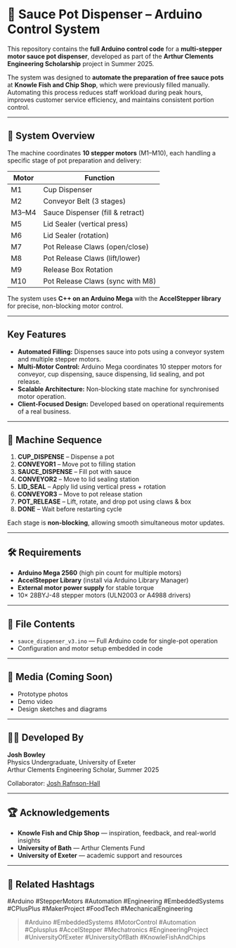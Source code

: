 # 🥫 Sauce Pot Dispenser – Arduino Control System

This repository contains the **full Arduino control code** for a **multi-stepper motor sauce pot dispenser**, developed as part of the **Arthur Clements Engineering Scholarship** project in Summer 2025.

The system was designed to **automate the preparation of free sauce pots** at **Knowle Fish and Chip Shop**, which were previously filled manually. Automating this process reduces staff workload during peak hours, improves customer service efficiency, and maintains consistent portion control.

---

## 🔧 System Overview

The machine coordinates **10 stepper motors** (M1–M10), each handling a specific stage of pot preparation and delivery:

| Motor | Function                           |
|-------|------------------------------------|
| M1    | Cup Dispenser                      |
| M2    | Conveyor Belt (3 stages)           |
| M3–M4 | Sauce Dispenser (fill & retract)  |
| M5    | Lid Sealer (vertical press)        |
| M6    | Lid Sealer (rotation)              |
| M7    | Pot Release Claws (open/close)     |
| M8    | Pot Release Claws (lift/lower)     |
| M9    | Release Box Rotation               |
| M10   | Pot Release Claws (sync with M8)   |

The system uses **C++ on an Arduino Mega** with the **AccelStepper library** for precise, non-blocking motor control.

---

## Key Features
- **Automated Filling:** Dispenses sauce into pots using a conveyor system and multiple stepper motors.  
- **Multi-Motor Control:** Arduino Mega coordinates 10 stepper motors for conveyor, cup dispensing, sauce dispensing, lid sealing, and pot release.  
- **Scalable Architecture:** Non-blocking state machine for synchronised motor operation.  
- **Client-Focused Design:** Developed based on operational requirements of a real business.  
---

## 🚦 Machine Sequence

1. **CUP_DISPENSE** – Dispense a pot  
2. **CONVEYOR1** – Move pot to filling station  
3. **SAUCE_DISPENSE** – Fill pot with sauce  
4. **CONVEYOR2** – Move to lid sealing station  
5. **LID_SEAL** – Apply lid using vertical press + rotation  
6. **CONVEYOR3** – Move to pot release station  
7. **POT_RELEASE** – Lift, rotate, and drop pot using claws & box  
8. **DONE** – Wait before restarting cycle  

Each stage is **non-blocking**, allowing smooth simultaneous motor updates.

---

## 🛠️ Requirements

- **Arduino Mega 2560** (high pin count for multiple motors)  
- **AccelStepper Library** (install via Arduino Library Manager)  
- **External motor power supply** for stable torque  
- 10× 28BYJ-48 stepper motors (ULN2003 or A4988 drivers)  

---

## 📁 File Contents

- `sauce_dispenser_v3.ino` — Full Arduino code for single-pot operation  
- Configuration and motor setup embedded in code  

---

## 📸 Media (Coming Soon)

- Prototype photos  
- Demo video  
- Design sketches and diagrams  

---

## 👷‍♂️ Developed By

**Josh Bowley**  
Physics Undergraduate, University of Exeter  
Arthur Clements Engineering Scholar, Summer 2025  

Collaborator: [Josh Rafnson-Hall](https://www.linkedin.com/in/joshua-rafnson-hall-974ba2323?utm_source=share&utm_campaign=share_via&utm_content=profile&utm_medium=ios_app)  

---

## 🏆 Acknowledgements

- **Knowle Fish and Chip Shop** — inspiration, feedback, and real-world insights  
- **University of Bath** — Arthur Clements Fund  
- **University of Exeter** — academic support and resources  

---

## 🧵 Related Hashtags

#Arduino #StepperMotors #Automation #Engineering #EmbeddedSystems #CPlusPlus #MakerProject #FoodTech #MechanicalEngineering

> #Arduino #EmbeddedSystems #MotorControl #Automation #Cplusplus #AccelStepper #Mechatronics #EngineeringProject #UniversityOfExeter #UniversityOfBath #KnowleFishAndChips
